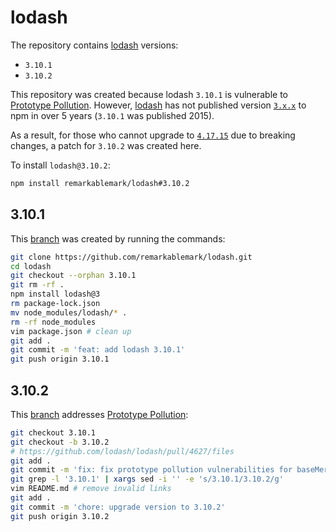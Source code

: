 # lodash

The repository contains [lodash](https://github.com/lodash/lodash) versions:

- `3.10.1`
- `3.10.2`

This repository was created because lodash `3.10.1` is vulnerable to [Prototype Pollution](https://snyk.io/vuln/SNYK-JS-LODASH-450202). However, [lodash](https://www.npmjs.com/package/lodash) has not published version [`3.x.x`](https://www.npmjs.com/package/lodash/v/3.10.1) to npm in over 5 years (`3.10.1` was published 2015).

As a result, for those who cannot upgrade to [`4.17.15`](https://www.npmjs.com/package/lodash/v/4.17.15) due to breaking changes, a patch for `3.10.2` was created here.

To install `lodash@3.10.2`:

```sh
npm install remarkablemark/lodash#3.10.2
```

## 3.10.1

This [branch](https://github.com/remarkablemark/lodash/tree/3.10.1) was created by running the commands:

```sh
git clone https://github.com/remarkablemark/lodash.git
cd lodash
git checkout --orphan 3.10.1
git rm -rf .
npm install lodash@3
rm package-lock.json
mv node_modules/lodash/* .
rm -rf node_modules
vim package.json # clean up
git add .
git commit -m 'feat: add lodash 3.10.1'
git push origin 3.10.1
```

## 3.10.2

This [branch](https://github.com/remarkablemark/lodash/tree/3.10.1) addresses [Prototype Pollution](https://github.com/lodash/lodash/pull/4627/files):

```sh
git checkout 3.10.1
git checkout -b 3.10.2
# https://github.com/lodash/lodash/pull/4627/files
git add .
git commit -m 'fix: fix prototype pollution vulnerabilities for baseMerge and set'
git grep -l '3.10.1' | xargs sed -i '' -e 's/3.10.1/3.10.2/g'
vim README.md # remove invalid links
git add .
git commit -m 'chore: upgrade version to 3.10.2'
git push origin 3.10.2
```
